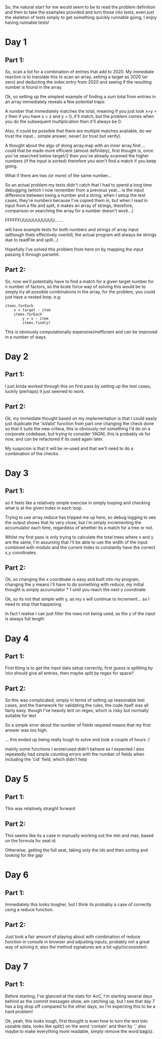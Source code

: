 So, the natural start for me would seem to be to read the problem definition and then to take the examples provided and turn those into tests, even just the skeleton of tests simply to get something quickly runnable going, I enjoy having runnable tests!

# Day 1
## Part 1:
So, scan a list for a combination of entries that add to 2020. My immediate reaction is to translate this to scan an array, setting a target as 2020 (or zero) and deducting the index entry from 2020 and seeing if the resulting number is found in the array.

Ok, so setting up the simplest example of finding a sum total from entries in an array immediately reveals a few potential traps:

A number that immediately matches the total, meaning if you just look x+y = z then if you have x = z and y = 0, it'll match, but the problem comes when you do the subsequent multiplication then it'll always be 0.

Also, it could be possible that there are multiple matches available, do we trust the input... simple answer, never! (or trust but verify).

A thought about the algo of doing array.map with an inner array.find ... could that be made more efficient (almost definitely), first thought is, once you've searched below target/2 then you've already scanned the higher numbers (if the input is sorted) therefore you won't find a match if you keep going.

What if there are two (or more) of the same number...

So an actual problem my tests didn't catch that I had to spend a long time debugging (which I now remember from a previous year... is the input difference between being a number and a string, when I setup the test cases, they're numbers because I've copied them in, but when I read in input from a file and split, it makes an array of strings, therefore, comparison or searching the array for a number doesn't work...)

FFFFFFUUUUUUUUUUU.......

will have example tests for both numbers and strings of array input (although thats effectively overkill, the actual program will always be strings due to readFile and split...)

Hopefully I've solved this problem from here on by mapping the input passing it through parseInt.

## Part 2:
So, now we'll potentially have to find a match for a given target number for n number of factors, so the brute force way of solving this would be to simply try all possible combinations in the array, for the problem, you could just have a nested loop, e.g: 

```
items.forEach
    x = target - item
    items.forEach
        y = x - item
        items.find(y) 
```

This is obviously computationally expensive/inefficient and can be improved in a number of ways.

# Day 2
## Part 1:
I just kinda worked through this on first pass by setting up the test cases, luckily (perhaps) it just seemed to work.

## Part 2:
Ok, my immediate thought based on my implementation is that I could easily just duplicate the 'isValid' function from part one changing the check done so that it suits the new critera, this is obviously not something I'd do on a corporate codebase, but trying to consider YAGNI, this is probably ok for now, and can be refactored if its used again later.

My suspicion is that it will be re-used and that we'll need to do a combination of the checks.

# Day 3
## Part 1:
so it feels like a relatively simple exercise in simply looping and checking what is at the given index in each loop.

Trying to use array.reduce has tripped me up here, so debug logging to see the output shows that its very close, but i'm simply incrementing the accumulator each time, regardless of whether its a match for a tree or not.

Whilst my first pass is only trying to calculate the total trees where x and y are the same, I'm assuming that I'll be able to use the width of the input combined with modulo and the current index to constantly have the correct x,y coordinates.

## Part 2:
Ok, so changing the x coordinate is easy and built into my program, changing the y means I'll have to do something with reduce, my initial thought is simply accumulator * 1 until you reach the next y coordinate.

Ok, so its not that simple with y, as my x will continue to increment... so I need to stop that happening

In fact I realise I can just filter the rows not being used, as the y of the input is always full length

# Day 4
## Part 1:
First thing is to get the input data setup correctly, first guess is splitting by \n\n should give all entries, then maybe split by regex for space?

## Part 2:
So this was complicated, simply in terms of setting up reasonable test cases, and the framework for validating the rules, the code itself was all fairly easy. though I've heavily lent on regex, which is risky but normally suitable for text

So a simple error about the number of fields required means that my first answer was too high.

... this ended up being really tough to solve and took a couple of hours :/

mainly some functions I wrote/used didn't behave as I expected I also repeatedly had simple counting errors with the number of fields when including the 'cid' field, which didn't help

# Day 5
## Part 1:
This was relatively straight forward

## Part 2:
This seems like its a case in manually working out the min and max, based on the formula for seat id.

Otherwise, getting the full seat, taking only the ids and then sorting and looking for the gap

# Day 6
## Part 1:
Immediately this looks tougher, but I think its probably a case of correctly using a reduce function.

## Part 2:
Just took a fair amount of playing about with combination of reduce function in console in browser and adjusting inputs, probably not a great way of solving it, also the method signatures are a bit ugly/inconsistent.

# Day 7
## Part 1:
Before starting, I've glanced at the stats for AoC, I'm starting several days behind as the commit messages show, am catching up, but I see that day 7 has a big drop off compared to the other days, so I'm expecting this to be a hard problem!

Ok, yeah, this looks tough, first thought is even how to turn the text into useable data, looks like split() on the word 'contain' and then by ',' also maybe to make everything more readable, simply remove the word bag(s).

